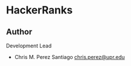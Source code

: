 ﻿# HackerRanks

**Author**
-----------------
Development Lead

 - Chris M. Perez Santiago   chris.perez@upr.edu

